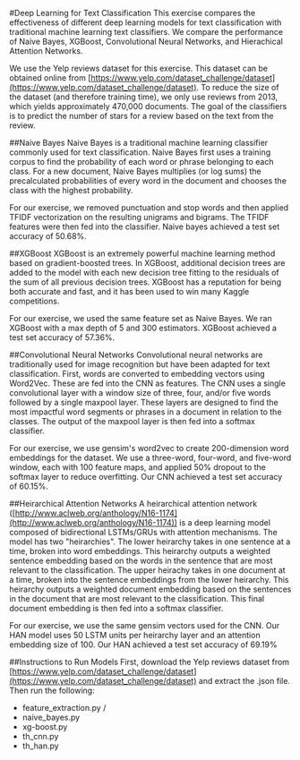 #Deep Learning for Text Classification
This exercise compares the effectiveness of different deep learning models
for text classification with traditional machine learning text classifiers.
We compare the performance of Naive Bayes, XGBoost, Convolutional Neural
Networks, and Hierachical Attention Networks.

We use the Yelp reviews dataset for this exercise. This dataset can be obtained
online from [https://www.yelp.com/dataset_challenge/dataset](https://www.yelp.com/dataset_challenge/dataset). 
To reduce the size of the dataset (and therefore training time), we only use reviews from 2013, 
which yields approximately 470,000 documents. The goal of the classifiers is to 
predict the number of stars for a review based on the text from the review.

##Naive Bayes
Naive Bayes is a traditional machine learning classifier commonly used for text
classification. Naive Bayes first uses a training corpus to find the probability
of each word or phrase belonging to each class. For a new document, Naive Bayes multiplies
(or log sums) the precalculated probabilities of every word in the document and chooses
the class with the highest probability.

For our exercise, we removed punctuation and stop words and then applied TFIDF
vectorization on the resulting unigrams and bigrams. The TFIDF features were then
fed into the classifier. Naive bayes achieved a test set accuracy of 50.68%.

##XGBoost
XGBoost is an extremely powerful machine learning method based on gradient-boosted
trees. In XGBoost, additional decision trees are added to the model with each
new decision tree fitting to the residuals of the sum of all previous decision
trees. XGBoost has a reputation for being both accurate and fast, and it has been
used to win many Kaggle competitions.

For our exercise, we used the same feature set as Naive Bayes. We ran XGBoost with
a max depth of 5 and 300 estimators. XGBoost achieved a test set accuracy of 57.36%.

##Convolutional Neural Networks
Convolutional neural networks are traditionally used for image recognition but
have been adapted for text classification. First, words are converted to embedding
vectors using Word2Vec. These are fed into the CNN as features. The CNN uses a single
convolutional layer with a window size of three, four, and/or five words followed
by a single maxpool layer. These layers are designed to find the most impactful word
segments or phrases in a document in relation to the classes. The output of the maxpool
layer is then fed into a softmax classifier.

For our exercise, we use gensim's word2vec to create 200-dimension word embeddings
for the dataset. We use a three-word, four-word, and five-word window, each with
100 feature maps, and applied 50% dropout to the softmax layer to reduce overfitting.
Our CNN achieved a test set accuracy of 60.15%.

##Heirarchical Attention Networks
A heirarchical attention network ([http://www.aclweb.org/anthology/N16-1174](http://www.aclweb.org/anthology/N16-1174)) 
is a deep learning model composed of bidirectional LSTMs/GRUs with attention
mechanisms. The model has two "heirarchies". The lower heirarchy takes in one
sentence at a time, broken into word embeddings. This heirarchy outputs a
weighted sentence embedding based on the words in the sentence that are most 
relevant to the classification. The upper heirachy takes in one document at a
time, broken into the sentence embeddings from the lower heirarchy. This heirarchy
outputs a weighted document embedding based on the sentences in the document that
are most relevant to the classification. This final document embedding is then
fed into a softmax classifier.

For our exercise, we use the same gensim vectors used for the CNN. Our HAN model
uses 50 LSTM units per heirarchy layer and an attention embedding size of 100. 
Our HAN achieved a test set accuracy of 69.19%

##Instructions to Run Models
First, download the Yelp reviews dataset from [https://www.yelp.com/dataset_challenge/dataset](https://www.yelp.com/dataset_challenge/dataset)
and extract the .json file. Then run the following:

 - feature_extraction.py /<path to Yelp json/>
 - naive_bayes.py
 - xg-boost.py
 - th_cnn.py
 - th_han.py
